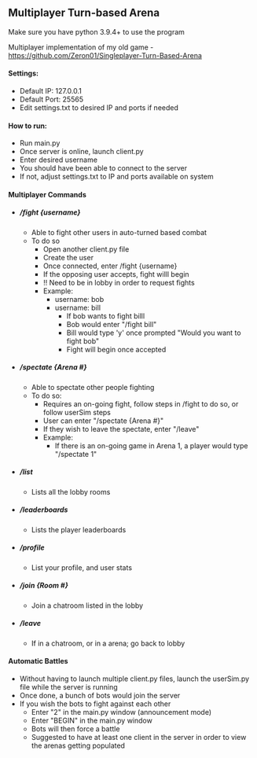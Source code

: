 ## Multiplayer Turn-based Arena
Make sure you have python 3.9.4+ to use the program

Multiplayer implementation of my old game
	- https://github.com/Zeron01/Singleplayer-Turn-Based-Arena

#### Settings:
- Default IP: 127.0.0.1
- Default Port: 25565
- Edit settings.txt to desired IP and ports if needed

#### How to run:
- Run main.py
- Once server is online, launch client.py
- Enter desired username
- You should have been able to connect to the server
- If not, adjust settings.txt to IP and ports available on system

#### Multiplayer Commands
- ##### /fight {username}
	- Able to fight other users in auto-turned based combat
	- To do so
		- Open another client.py file 
		- Create the user
		- Once connected, enter /fight {username}
		- If the opposing user accepts, fight willl begin
		- !! Need to be in lobby in order to request fights
		- Example:
			- username: bob
			- username: bill
				- If bob wants to fight billl
				- Bob would enter "/fight bill"
				- Bill would type 'y' once prompted "Would you want to fight bob"
				- Fight will begin once accepted
- ##### /spectate {Arena #}
	- Able to spectate other people fighting
	- To do so:
		- Requires an on-going fight, follow steps in /fight to do so, or follow userSim steps
		- User can enter "/spectate {Arena #}"
		- If they wish to leave the spectate, enter "/leave"
		- Example:
			- If there is an on-going game in Arena 1, a player would type "/spectate 1"
- ##### /list
	- Lists all the lobby rooms
- ##### /leaderboards
	- Lists the player leaderboards
- ##### /profile
	- List your profile, and user stats
- ##### /join {Room #}
	- Join a chatroom listed in the lobby
- ##### /leave
	- If in a chatroom, or in a arena; go back to lobby

#### Automatic Battles
- Without having to launch multiple client.py files,  launch the userSim.py file while the server is running
- Once done, a bunch of bots would join the server
- If you wish the bots to fight against each other
	- Enter "2" in the main.py window (announcement mode)
	- Enter "BEGIN" in the main.py window
	- Bots will then force a battle
	- Suggested to have at least one client in the server in order to view the arenas getting populated
